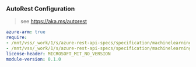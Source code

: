 ### AutoRest Configuration

> see https://aka.ms/autorest

``` yaml
azure-arm: true
require:
- /mnt/vss/_work/1/s/azure-rest-api-specs/specification/machinelearningexperimentation/resource-manager/readme.md
- /mnt/vss/_work/1/s/azure-rest-api-specs/specification/machinelearningexperimentation/resource-manager/readme.go.md
license-header: MICROSOFT_MIT_NO_VERSION
module-version: 0.1.0

```